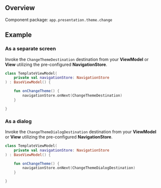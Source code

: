 ## Overview

Component package: `app.presentation.theme.change`

## Example

### As a separate screen

Invoke the `ChangeThemeDestination` destination from your **ViewModel** or **View** utilizing the pre-configured **NavigationStore**.

```kotlin
class TemplateViewModel(
    private val navigationStore: NavigationStore
) : BaseViewModel() {

    fun onChangeTheme() {
        navigationStore.onNext(ChangeThemeDestination)
    }

}
```

### As a dialog

Invoke the `ChangeThemeDialogDestination` destination from your **ViewModel** or **View** utilizing the pre-configured **NavigationStore**.

```kotlin
class TemplateViewModel(
    private val navigationStore: NavigationStore
) : BaseViewModel() {

    fun onChangeTheme() {
        navigationStore.onNext(ChangeThemeDialogDestination)
    }

}
```